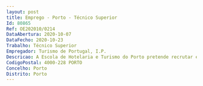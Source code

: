 ```yaml
--- 
layout: post
title: Emprego - Porto - Técnico Superior
Id: 80865
Ref: OE202010/0214
DataAbertura: 2020-10-07
DataFecho: 2020-10-23
Trabalho: Técnico Superior
Empregador: Turismo de Portugal, I.P.
Descricao: A Escola de Hotelaria e Turismo do Porto pretende recrutar em regime de mobilidade interna um técnico superior para desempenhar funções na área financeira e administrativa, nomeadamente   Prestar apoio técnico na gestão administrativa, financeira e orçamental    Proceder à classificação dos documentos de despesa e efetuar os registos contabilísticos, respeitando as orientações técnicas e os princípios e regras financeiros e contabilísticos definidos   Fornecer elementos para a elaboração da componente financeira dos dossiers da candidatura, de execução e de resultados, relativos aos fundos comunitários e de outras fontes extraordinárias de financiamento    Apoiar na faturação, cobrança e controlo das vendas de bens e serviços    Apoiar na tesouraria (arrecadação de receita)   Colaborar no fornecer dos elementos necessários para a elaboração do relatório de acompanhamento da execução financeira da escola e do respetivo agrupamento formativo de zona, produzindo uma análise da execução dos orçamentos e do grau de cumprimento de objetivos de racionalidade e de eficácia e eficiência de gestão previamente definidos, bem como uma avaliação e identificação prospetiva de potenciais desvios   Organizar, executar e manter atualizado o inventário e o arquivo, em articulação com os serviços centrais do Turismo de Portugal, I. P., competentes na matéria    Apoio no processamento de contabilização e pagamento a formadores externos.
CodigoPostal: 4000-228 PORTO
Concelho: Porto
Distrito: Porto
--- 
```

